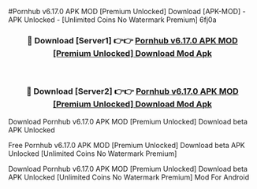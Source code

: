 #Pornhub v6.17.0 APK   MOD [Premium Unlocked] Download [APK-MOD] - APK Unlocked - [Unlimited Coins No Watermark Premium] 6fj0a



<div align="center">

<h3>🔴 Download [Server1] 👉👉 <a href="https://momento.my/?title=Pornhub_v6.17.0_APK___MOD_[Premium_Unlocked]_Download">Pornhub v6.17.0 APK   MOD [Premium Unlocked] Download Mod Apk</a></h3><br>

<h3>🔴 Download [Server2] 👉👉 <a href="https://momento.my/?title=Pornhub_v6.17.0_APK___MOD_[Premium_Unlocked]_Download">Pornhub v6.17.0 APK   MOD [Premium Unlocked] Download Mod Apk</a></h3>
</div>



Download Pornhub v6.17.0 APK   MOD [Premium Unlocked] Download beta APK Unlocked

Free Pornhub v6.17.0 APK   MOD [Premium Unlocked] Download beta APK Unlocked [Unlimited Coins No Watermark Premium]

Download Pornhub v6.17.0 APK   MOD [Premium Unlocked] Download beta APK Unlocked [Unlimited Coins No Watermark Premium] Mod For Android
